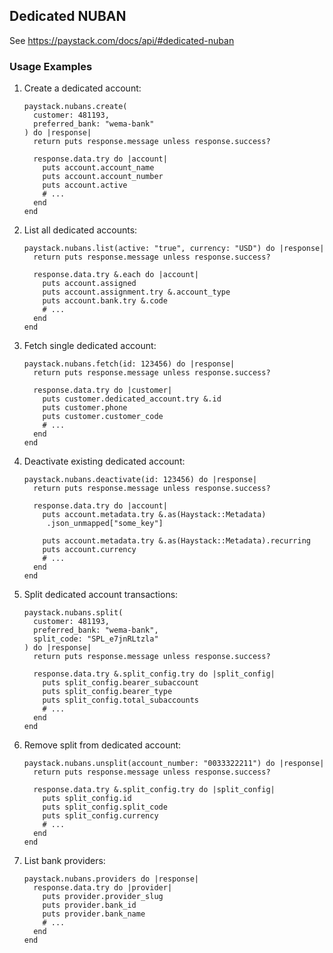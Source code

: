 ## Dedicated NUBAN

See <https://paystack.com/docs/api/#dedicated-nuban>

### Usage Examples

1. Create a dedicated account:

   ```crystal
   paystack.nubans.create(
     customer: 481193,
     preferred_bank: "wema-bank"
   ) do |response|
     return puts response.message unless response.success?

     response.data.try do |account|
       puts account.account_name
       puts account.account_number
       puts account.active
       # ...
     end
   end
   ```

1. List all dedicated accounts:

   ```crystal
   paystack.nubans.list(active: "true", currency: "USD") do |response|
     return puts response.message unless response.success?

     response.data.try &.each do |account|
       puts account.assigned
       puts account.assignment.try &.account_type
       puts account.bank.try &.code
       # ...
     end
   end
   ```

1. Fetch single dedicated account:

   ```crystal
   paystack.nubans.fetch(id: 123456) do |response|
     return puts response.message unless response.success?

     response.data.try do |customer|
       puts customer.dedicated_account.try &.id
       puts customer.phone
       puts customer.customer_code
       # ...
     end
   end
   ```

1. Deactivate existing dedicated account:

   ```crystal
   paystack.nubans.deactivate(id: 123456) do |response|
     return puts response.message unless response.success?

     response.data.try do |account|
       puts account.metadata.try &.as(Haystack::Metadata)
        .json_unmapped["some_key"]

       puts account.metadata.try &.as(Haystack::Metadata).recurring
       puts account.currency
       # ...
     end
   end
   ```

1. Split dedicated account transactions:

   ```crystal
   paystack.nubans.split(
     customer: 481193,
     preferred_bank: "wema-bank",
     split_code: "SPL_e7jnRLtzla"
   ) do |response|
     return puts response.message unless response.success?

     response.data.try &.split_config.try do |split_config|
       puts split_config.bearer_subaccount
       puts split_config.bearer_type
       puts split_config.total_subaccounts
       # ...
     end
   end
   ```

1. Remove split from dedicated account:

   ```crystal
   paystack.nubans.unsplit(account_number: "0033322211") do |response|
     return puts response.message unless response.success?

     response.data.try &.split_config.try do |split_config|
       puts split_config.id
       puts split_config.split_code
       puts split_config.currency
       # ...
     end
   end
   ```

1. List bank providers:

   ```crystal
   paystack.nubans.providers do |response|
     response.data.try do |provider|
       puts provider.provider_slug
       puts provider.bank_id
       puts provider.bank_name
       # ...
     end
   end
   ```
